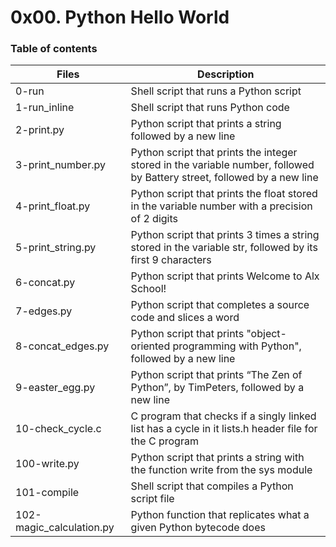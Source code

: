 # 0x00. Python Hello World
### Table of contents 
| Files      | Description      |
|----------------|----------------|
| 0-run | Shell script that runs a Python script |
| 1-run_inline | Shell script that runs Python code
| 2-print.py | Python script that prints a string followed by a new line
| 3-print_number.py	| Python script that prints the integer stored in the variable number, followed by Battery street, followed by a new line
| 4-print_float.py | Python script that prints the float stored in the variable number with a precision of 2 digits
| 5-print_string.py | Python script that prints 3 times a string stored in the variable str, followed by its first 9 characters
| 6-concat.py |	Python script that prints Welcome to Alx School!
| 7-edges.py | Python script that completes a source code and slices a word
| 8-concat_edges.py | Python script that prints "object-oriented programming with Python", followed by a new line |
| 9-easter_egg.py | Python script that prints “The Zen of Python”, by TimPeters, followed by a new line
| 10-check_cycle.c  |  C program that checks if a singly linked list has a cycle in it lists.h header file for the C program
| 100-write.py | Python script that prints a string with the function write from the sys module
| 101-compile | Shell script that compiles a Python script file
| 102-magic_calculation.py | Python function that replicates what a given Python bytecode does
